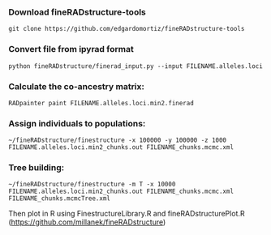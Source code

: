 

### Download fineRADstructure-tools
```
git clone https://github.com/edgardomortiz/fineRADstructure-tools
```


### Convert file from ipyrad format 
```
python fineRADstructure/finerad_input.py --input FILENAME.alleles.loci
```

### Calculate the co-ancestry matrix: 
```
RADpainter paint FILENAME.alleles.loci.min2.finerad
```



### Assign individuals to populations: 
```
~/fineRADstructure/finestructure -x 100000 -y 100000 -z 1000 FILENAME.alleles.loci.min2_chunks.out FILENAME_chunks.mcmc.xml
```


### Tree building: 
```
~/fineRADstructure/finestructure -m T -x 10000 FILENAME.alleles.loci.min2_chunks.out FILENAME_chunks.mcmc.xml FILENAME_chunks.mcmcTree.xml
```

  

Then plot in R using FinestructureLibrary.R and fineRADstructurePlot.R (https://github.com/millanek/fineRADstructure)

